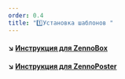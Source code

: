```yaml
---
order: 0.4
title: "1️⃣Установка шаблонов "
---
```


#### ↘️ [**Инструкция для ZennoBox**](./zennobox)

#### ↘️ [Инструкция для ZennoPoster](./zennoposter)


